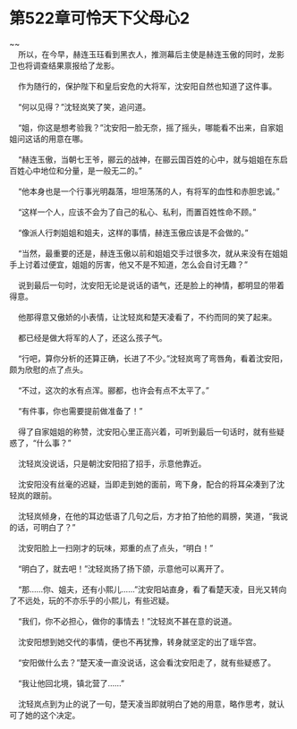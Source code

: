 # 第522章可怜天下父母心2
~~<br>&nbsp;&nbsp;&nbsp;&nbsp;所以，在今早，赫连玉珏看到黑衣人，推测幕后主使是赫连玉傲的同时，龙影卫也将调查结果禀报给了龙影。<br><br>&nbsp;&nbsp;&nbsp;&nbsp;作为随行的，保护陛下和皇后安危的大将军，沈安阳自然也知道了这件事。<br><br>&nbsp;&nbsp;&nbsp;&nbsp;“何以见得？”沈轻岚笑了笑，追问道。<br><br>&nbsp;&nbsp;&nbsp;&nbsp;“姐，你这是想考验我？”沈安阳一脸无奈，摇了摇头，哪能看不出来，自家姐姐问这话的用意在哪。<br><br>&nbsp;&nbsp;&nbsp;&nbsp;“赫连玉傲，当朝七王爷，郦云的战神，在郦云国百姓的心中，就与姐姐在东启百姓心中地位和分量，是一般无二的。”<br><br>&nbsp;&nbsp;&nbsp;&nbsp;“他本身也是一个行事光明磊落，坦坦荡荡的人，有将军的血性和赤胆忠诚。”<br><br>&nbsp;&nbsp;&nbsp;&nbsp;“这样一个人，应该不会为了自己的私心、私利，而置百姓性命不顾。”<br><br>&nbsp;&nbsp;&nbsp;&nbsp;“像派人行刺姐姐和姐夫，这样的事情，赫连玉傲应该是不会做的。”<br><br>&nbsp;&nbsp;&nbsp;&nbsp;“当然，最重要的还是，赫连玉傲以前和姐姐交手过很多次，就从来没有在姐姐手上讨着过便宜，姐姐的厉害，他又不是不知道，怎么会自讨无趣？”<br><br>&nbsp;&nbsp;&nbsp;&nbsp;说到最后一句时，沈安阳无论是说话的语气，还是脸上的神情，都明显的带着得意。<br><br>&nbsp;&nbsp;&nbsp;&nbsp;他那得意又傲娇的小表情，让沈轻岚和楚天凌看了，不约而同的笑了起来。<br><br>&nbsp;&nbsp;&nbsp;&nbsp;都已经是做大将军的人了，还这么孩子气。<br><br>&nbsp;&nbsp;&nbsp;&nbsp;“行吧，算你分析的还算正确，长进了不少。”沈轻岚弯了弯唇角，看着沈安阳，颇为欣慰的点了点头。<br><br>&nbsp;&nbsp;&nbsp;&nbsp;“不过，这次的水有点浑。郦都，也许会有点不太平了。”<br><br>&nbsp;&nbsp;&nbsp;&nbsp;“有件事，你也需要提前做准备了！”<br><br>&nbsp;&nbsp;&nbsp;&nbsp;得了自家姐姐的称赞，沈安阳心里正高兴着，可听到最后一句话时，就有些疑惑了，“什么事？”<br><br>&nbsp;&nbsp;&nbsp;&nbsp;沈轻岚没说话，只是朝沈安阳招了招手，示意他靠近。<br><br>&nbsp;&nbsp;&nbsp;&nbsp;沈安阳没有丝毫的迟疑，当即走到她的面前，弯下身，配合的将耳朵凑到了沈轻岚的跟前。<br><br>&nbsp;&nbsp;&nbsp;&nbsp;沈轻岚倾身，在他的耳边低语了几句之后，方才拍了拍他的肩膀，笑道，“我说的话，可明白了？”<br><br>&nbsp;&nbsp;&nbsp;&nbsp;沈安阳脸上一扫刚才的玩味，郑重的点了点头，“明白！”<br><br>&nbsp;&nbsp;&nbsp;&nbsp;“明白了，就去吧！”沈轻岚扬了扬下颌，示意他可以离开了。<br><br>&nbsp;&nbsp;&nbsp;&nbsp;“那……你、姐夫，还有小熙儿……”沈安阳站直身，看了看楚天凌，目光又转向了不远处，玩的不亦乐乎的小熙儿，有些迟疑。<br><br>&nbsp;&nbsp;&nbsp;&nbsp;“我们，你不必担心，做你的事情去！”沈轻岚不甚在意的说道。<br><br>&nbsp;&nbsp;&nbsp;&nbsp;沈安阳想到她交代的事情，便也不再犹豫，转身就坚定的出了瑶华宫。<br><br>&nbsp;&nbsp;&nbsp;&nbsp;“安阳做什么去？”楚天凌一直没说话，这会看沈安阳走了，就有些疑惑了。<br><br>&nbsp;&nbsp;&nbsp;&nbsp;“我让他回北境，镇北营了……”<br><br>&nbsp;&nbsp;&nbsp;&nbsp;沈轻岚点到为止的说了一句，楚天凌当即就明白了她的用意，略作思考，就认可了她的这个决定。<br><br>
                    

<script>_fwqdsqadxfw()</script>
<div><script>_dfwf1dw();</script></div>
<div><script>_dfwf1agdw();</script></div>
                